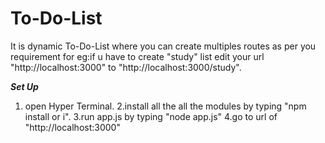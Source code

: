 # To-Do-List
It is  dynamic To-Do-List where you can create multiples routes as per you requirement for eg:if u have to create "study" list edit 
your url "http://localhost:3000" to "http://localhost:3000/study".

***Set Up***
1. open Hyper Terminal.
2.install all the all the modules by typing "npm install or i".
3.run app.js by typing "node app.js"
4.go to url of "http://localhost:3000"
